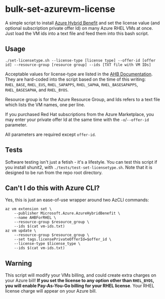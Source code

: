 # bulk-set-azurevm-license
A simple script to install [Azure Hybrid Benefit](https://learn.microsoft.com/en-us/azure/virtual-machines/linux/azure-hybrid-benefit-linux) and set the license value (and optional subscription private offer Id) on many Azure RHEL VMs at once. Just load the VM ids into a text file and feed them into this bash script.

## Usage

`./set-licensetype.sh --license-type [license type] --offer-id [offer id] --resource-group [resource group] --ids [TXT file with VM IDs]`

Acceptable values for license-type are listed in the [AHB Documentation](https://learn.microsoft.com/en-us/azure/virtual-machines/linux/azure-hybrid-benefit-linux). They are hard-coded into the script based on the time of this writing: `RHEL_BASE`, `RHEL_EUS`, `RHEL_SAPAPPS`, `RHEL_SAPHA`, `RHEL_BASESAPAPPS`, `RHEL_BASESAPHA`, and `RHEL_BYOS`.

Resource group is for the Azure Resource Group, and Ids refers to a text file which lists the VM names, one per line.

If you purchased Red Hat subscriptions from the Azure Marketplace, you may enter your private offer Id at the same time with the `-o`/`--offer-id` parameter.

All parameters are required except `offer-id`.

## Tests

Software testing isn't just a fetish - it's a lifestyle. You can test this script if you install shunit2, with `./tests/test-set-licensetype.sh`. Note that it is designed to be run from the repo root directory.

## Can't I do this with Azure CLI?

Yes, this is just an ease-of-use wrapper around two AzCLI commands:

```
az vm extension set \
    --publisher Microsoft.Azure.AzureHybridBenefit \
    --name AHBForRHEL \
    --resource-group $resource_group \
    --ids $(cat vm-ids.txt)
az vm update \
    --resource-group $resource_group \
    --set tags.licensePrivateOfferId=$offer_id \
    --license-type $license_type \
    --ids $(cat vm-ids.txt)
```

## Warning

This script will modify your VMs billing, and could create extra charges on your Azure bill! **If you set the license to any option other than `RHEL_BYOS`, you will enable Pay-As-You-Go billing for your RHEL license**. Your RHEL license charge will appear on your Azure bill.
